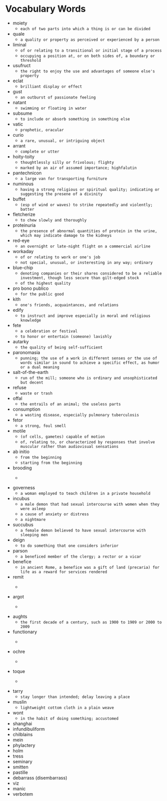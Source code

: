 # Vocabulary Words
* moiety
  * ``each of two parts into which a thing is or can be divided``
* quale
  * ``a quality or property as perceived or experienced by a person``
* liminal
  * ``of or relating to a transitional or initial stage of a process``
  * ``occupying a position at, or on both sides of, a boundary or threshold``
* usufruct
  * ``the right to enjoy the use and advantages of someone else's property``
* eclat
  * ``brilliant display or effect``
* gust
  * ``an outburst of passionate feeling``
* natant
  * ``swimming or floating in water``
* subsume
  * ``to include or absorb something in something else``
* vatic
  * ``prophetic, oracular``
* curio
  * ``a rare, unusual, or intriguing object``
* arrant
  * ``complete or utter``
* hoity-toity
  * ``thoughtlessly silly or frivolous; flighty``
  * ``marked by an air of assumed importance; highfalutin``
* pantechnicon
  * ``a large van for transporting furniture``
* numinous
  * ``having a strong religious or spiritual quality; indicating or suggesting the presene of a divinity``
* buffet
  * ``(esp of wind or waves) to strike repeatedly and violently; batter``
* fletcherize
  * ``to chew slowly and thoroughly``
* proteinuria
  * ``the presence of abnormal quantities of protein in the urine, which may indicate damage to the kidneys``
* red-eye
  * ``an overnight or late-night flight on a commercial airline``
* workaday
  * ``of or relating to work or one's job``
  * ``not special, unusual, or insteresting in any way; ordinary``
* blue-chip
  * ``denoting companies or their shares considered to be a reliable investment, though less secure than gilt-edged stock``
  * ``of the highest quality``
* pro bono publico
  * ``for the public good``
* kith
  * ``one's friends, acquaintances, and relations``
* edify
  * ``to instruct and improve especially in moral and religious knowledge``
* fete
  * ``a celebration or festival``
  * ``to honor or entertain (someone) lavishly``
* autarky
  * ``the quality of being self-sufficient``
* paronomasia
  * ``punning; the use of a work in different senses or the use of words similar in sound to achieve a specific effect, as humor or a dual meaning``
* salt-of-the-earth
  * ``run of the mill; someone who is ordinary and unsophisticated but decent``
* refuse
  * ``waste or trash``
* offal
  * ``the entrails of an animal; the useless parts``
* consumption
  * ``a wasting disease, especially pulmonary tuberculosis``
* fetor
  * ``a strong, foul smell``
* motile
  * ``(of cells, gametes) capable of motion``
  * ``of, relating to, or characterized by responses that involve muscular rather than audiovisual sensations``
* ab initio
  * ``from the beginning``
  * ``starting from the beginning``
* brooding
  * ````
* governess
  * ``a woman employed to teach children in a private household``
* incubus
  * ``a male demon that had sexual intercourse with women when they were asleep``
  * ``a cause of anxiety or distress``
  * ``a nightmare``
* succubus
  * ``a female demon believed to have sexual intercourse with sleeping men``
* deign
  * ``to do something that one considers inferior``
* parson
  * ``a beneficed member of the clergy; a rector or a vicar``
* benefice
  * ``in ancient Rome, a benefice was a gift of land (precaria) for life as a reward for services rendered``
* remit
  * ````
* argot
  * ````
* aughts
  * ``the first decade of a century, such as 1900 to 1909 or 2000 to 2009``
* functionary
  * ````
* ochre
  * ````
* toque
  * ````
* tarry
  * ``stay longer than intended; delay leaving a place``
* muslin
  * ``lightweight cottom cloth in a plain weave``
* wont
  * ``in the habit of doing something; accustomed``
* shanghai
* infundibuliform
* chilblains
* mein
* phylactery
* holm
* tress
* seminary
* smitten
* pastille
* debarrass (disembarrass)
* viz
* manic
* verbotem
